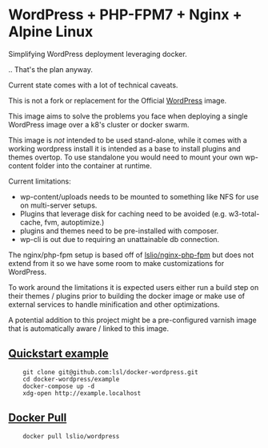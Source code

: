 # WordPress + PHP-FPM7 + Nginx + Alpine Linux

Simplifying WordPress deployment leveraging docker.

.. That's the plan anyway.

Current state comes with a lot of technical caveats.

This is not a fork or replacement for the Official [WordPress](https://hub.docker.com/_/wordpress/) image.

This image aims to solve the problems you face when deploying a single WordPress image over a k8's cluster or docker swarm.

This image is *not* intended to be used stand-alone, while it comes with a working wordpress install it is intended as a base to install plugins and themes overtop. To use standalone you would need to mount your own wp-content folder into the container at runtime.

Current limitations:
- wp-content/uploads needs to be mounted to something like NFS for use on multi-server setups.
- Plugins that leverage disk for caching need to be avoided (e.g. w3-total-cache, fvm, autoptimize.)
- plugins and themes need to be pre-installed with composer.
- wp-cli is out due to requiring an unattainable db connection.

The nginx/php-fpm setup is based off of [lslio/nginx-php-fpm](https://github.com/lsl/docker-nginx-php-fpm) but does not extend from it so we have some room to make customizations for WordPress.

To work around the limitations it is expected users either run a build step on their themes / plugins prior to building the docker image or make use of external services to handle minification and other optimizations.

A potential addition to this project might be a pre-configured varnish image that is automatically aware / linked to this image.

## [Quickstart example](https://github.com/lsl/docker-wordpress/tree/master/example)

```
    git clone git@github.com:lsl/docker-wordpress.git
    cd docker-wordpress/example
    docker-compose up -d
    xdg-open http://example.localhost
```

## [Docker Pull](https://hub.docker.com/r/lslio/wordpress/)

```
    docker pull lslio/wordpress
```


